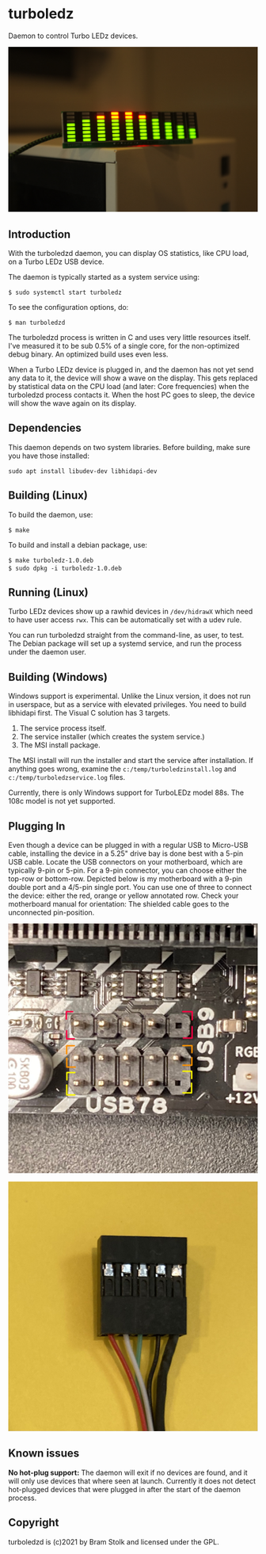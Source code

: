 # turboledz
Daemon to control Turbo LEDz devices.

![model108](images/model108.jpeg "model108")


## Introduction

With the turboledzd daemon, you can display OS statistics, like CPU load, on a Turbo LEDz USB device.

The daemon is typically started as a system service using:

```
$ sudo systemctl start turboledz
```

To see the configuration options, do:
```
$ man turboledzd
```

The turboledzd process is written in C and uses very little resources itself.
I've measured it to be sub 0.5% of a single core, for the non-optimized debug binary.
An optimized build uses even less.

When a Turbo LEDz device is plugged in, and the daemon has not yet send any data to it, the device will show a wave on the display.
This gets replaced by statistical data on the CPU load (and later: Core frequencies) when the turboledzd process contacts it.
When the host PC goes to sleep, the device will show the wave again on its display.

## Dependencies

This daemon depends on two system libraries. Before building, make sure you have those  installed:
```
sudo apt install libudev-dev libhidapi-dev
```

## Building (Linux)

To build the daemon, use:
```
$ make
```

To build and install a debian package, use:
```
$ make turboledz-1.0.deb
$ sudo dpkg -i turboledz-1.0.deb
```

## Running (Linux)

Turbo LEDz devices show up a rawhid devices in `/dev/hidrawX` which need to have user access `rwx`.
This can be automatically set with a udev rule.

You can run turboledzd straight from the command-line, as user, to test.
The Debian package will set up a systemd service, and run the process under the daemon user.

## Building (Windows)

Windows support is experimental.
Unlike the Linux version, it does not run in userspace, but as a service with elevated privileges.
You need to build libhidapi first.
The Visual C solution has 3 targets.

1. The service process itself.
2. The service installer (which creates the system service.)
3. The MSI install package.

The MSI install will run the installer and start the service after installation.
If anything goes wrong, examine the `c:/temp/turboledzinstall.log` and `c:/temp/turboledzservice.log` files.

Currently, there is only Windows support for TurboLEDz model 88s.
The 108c model is not yet supported.

## Plugging In

Even though a device can be plugged in with a regular USB to Micro-USB cable, installing the device in a 5.25" drive bay is done best with a 5-pin USB cable.
Locate the USB connectors on your motherboard, which are typically 9-pin or 5-pin.
For a 9-pin connector, you can choose either the top-row or bottom-row.
Depicted below is my motherboard with a 9-pin double port and a 4/5-pin single port.
You can use one of three to connect the device: either the red, orange or yellow annotated row.
Check your motherboard manual for orientation: The shielded cable goes to the unconnected pin-position.

![usbports](images/usbports.jpeg "usbports")

![usbconnector](images/usbconnector.jpeg "usbconnector")


## Known issues

**No hot-plug support:** The daemon will exit if no devices are found, and it will only use devices that where seen at launch. Currently it does not detect hot-plugged devices that were plugged in after the start of the daemon process.

## Copyright

turboledzd is (c)2021 by Bram Stolk and licensed under the GPL.

